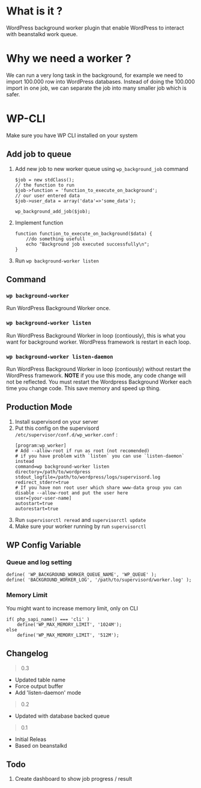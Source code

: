 # What is it ?
WordPress background worker plugin that enable WordPress to interact with beanstalkd work queue. 

# Why we need a worker ?
We can run a very long task in the background, for example we need to import 100.000 row into WordPress databases. Instead of doing the 100.000 import in one job, we can separate the job into many smaller job which is safer.

# WP-CLI
Make sure you have WP CLI installed on your system

## Add job to queue

1. Add new job to new worker queue using `wp_background_job` command 
    ```
    $job = new stdClass();  
    // the function to run  
    $job->function = 'function_to_execute_on_background';  
    // our user entered data  
    $job->user_data = array('data'=>'some_data');
    
    wp_background_add_job($job);
    ```
2. Implement function 
    ```
    function function_to_execute_on_background($data) {
        //do something usefull
        echo "Background job executed successfully\n";
    }
    ```
3. Run `wp background-worker listen`

## Command

###  `wp background-worker`

Run WordPress Background Worker once. 

###  `wp background-worker listen`

Run WordPress Background Worker in loop (contiously), this is what you want for background worker. WordPress framework is restart in each loop.


###  `wp background-worker listen-daemon`

Run WordPress Background Worker in loop (contiously) without restart the WordPress framework. **NOTE** if you use this mode, any code change will not be reflected. You must restart the Wordpress Background Worker each time you change code. This save memory and speed up thing. 

## Production Mode

1. Install supervisord on your server
2. Put this config on the supervisord `/etc/supervisor/conf.d/wp_worker.conf` :
    ```
    [program:wp_worker]
    # Add --allow-root if run as root (not recomended)
    # if you have problem with `listen` you can use `listen-daemon` instead 
    command=wp background-worker listen 
    directory=/path/to/wordpress
    stdout_logfile=/path/to/wordpress/logs/supervisord.log
    redirect_stderr=true
    # If you have non root user which share www-data group you can disable --allow-root and put the user here 
    user=[your-user-name]
    autostart=true
    autorestart=true
    ```
3. Run `supervisorctl reread` and `supervisorctl update`
4. Make sure your worker running by run `supervisorctl`

## WP Config Variable


### Queue and log setting
```
define( 'WP_BACKGROUND_WORKER_QUEUE_NAME', 'WP_QUEUE' );
define( 'BACKGROUND_WORKER_LOG', '/path/to/supervisord/worker.log' );
```

### Memory Limit

You might want to increase memory limit, only on CLI

```
if( php_sapi_name() === 'cli' )
    define('WP_MAX_MEMORY_LIMIT', '1024M');
else
    define('WP_MAX_MEMORY_LIMIT', '512M');

```

## Changelog
> 0.3
- Updated table name
- Force output buffer 
- Add 'listen-daemon' mode

> 0.2
- Updated with database backed queue

> 0.1
- Initial Releas
- Based on beanstalkd

## Todo
1. Create dashboard to show job progress / result

